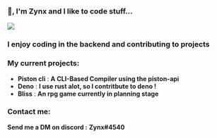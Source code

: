 ### 👋, I'm Zynx and I like to code stuff...

![](https://komarev.com/ghpvc/?username=Milo123459)

### I enjoy coding in the backend and contributing to projects

### My current projects:
* **Piston cli** : **A CLI-Based Compiler using the piston-api**
* **Deno** : **I use rust alot, so I contritbute to deno !**
* **Bliss** : **An rpg game currently in planning stage**

### Contact me:
**Send me a DM on discord :** **Zynx#4540**



